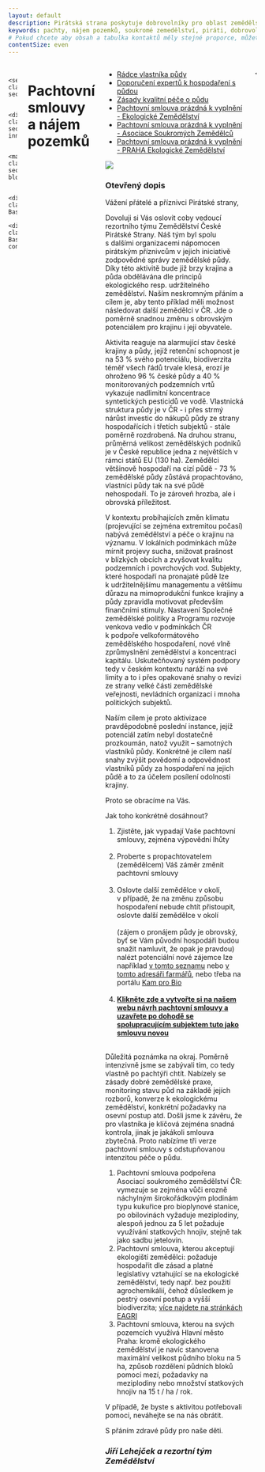 ```yaml
---
layout: default
description: Pirátská strana poskytuje dobrovolníky pro oblast zemědělství - zde naleznete vše ohledně pachtovních smluv a pachtovního práva v zemědělství .
keywords: pachty, nájem pozemků, soukromé zemedělství, piráti, dobrovolnictví, zemědělství
# Pokud chcete aby obsah a tabulka kontaktů měly stejné proporce, můžete použít:
contentSize: even
---
```

 
<div class="row o-section-block o-section-block--divided">
    <div class="medium-12 large-12 columns">
      
        <section class="o-section">
        
            <div class="o-section-inner">
              
                <main class="o-section-block">
                
                    <div class="c-BasicPage">
                        <div class="c-BasicPage-content">
<div class="o-section-header o-section-header--indented">
  <h1 class="t-h2-alt">Pachtovní smlouvy a nájem pozemků</h1>
</div>


<div class="o-section-header o-section-header--indented medium-12">
<ul>
  <li><a href="https://zemedelstvi.pirati.cz/assets/doc/Pachty_Radce_vlastnika.pdf">Rádce vlastníka půdy</a></li>

  <li><a href="https://zemedelstvi.pirati.cz/assets/doc/Pachty_Doporuceni_expertu.doc">Doporučení expertů k hospodaření s půdou</a></li>
  <li><a href="https://zemedelstvi.pirati.cz/assets/doc/Pachty_Zasady_pece.doc">Zásady kvalitní péče o půdu</a></li>
  <li><a href="https://zemedelstvi.pirati.cz/assets/doc/pachtovni_smlouva_EZ_tisk.docx">Pachtovní smlouva prázdná k vyplnění - Ekologické Zemědělství</a></li>
  <li><a href="https://zemedelstvi.pirati.cz/assets/doc/pachtovni_smlouva_ASZ1_tisk.docx">Pachtovní smlouva prázdná k vyplnění  - Asociace Soukromých Zemědělců</a></li>
  <li><a href="https://zemedelstvi.pirati.cz/assets/doc/pachtovni_smlouva_ASZ1_tisk.docx">Pachtovní smlouva prázdná k vyplnění  - PRAHA Ekologické Zemědělství</a></li>
  </ul>
<div>

<p>
<a href="https://docassemble.pirati.cz/interview?i=docassemble.base%3Adata%2Fquestions%2Fpachty.yml"><img src="https://zemedelstvi.pirati.cz/assets/img/pachty_button.png"></a>
</p>
  
<div class="o-section-header o-section-header--indented medium-12 ">
  <p>
  <h3 class="t-h3-alt">Otevřený dopis</h3>
  </p>

  <p>
Vážení přátelé a příznivci Pirátské strany,
  </p>
  
  <p>Dovoluji si Vás oslovit coby vedoucí rezortního týmu Zemědělství České Pirátské Strany. Náš tým byl spolu s dalšími organizacemi nápomocen pirátským příznivcům v jejich iniciativě zodpovědné správy zemědělské půdy. Díky této aktivitě bude již brzy krajina a půda obdělávána dle principů ekologického resp. udržitelného zemědělství. Naším neskromným přáním a cílem je, aby tento příklad měli možnost následovat další zemědělci v ČR. Jde o poměrně snadnou změnu s obrovským potenciálem pro krajinu i její obyvatele.</p>

<p>Aktivita reaguje na alarmující stav české krajiny a půdy, jejíž retenční schopnost je na 53 % svého potenciálu, biodiverzita téměř všech řádů trvale klesá, erozí je ohroženo 96 % české půdy a 40 % monitorovaných podzemních vrtů vykazuje nadlimitní koncentrace syntetických pesticidů ve vodě. Vlastnická struktura půdy je v ČR - i přes strmý nárůst investic do nákupů půdy ze strany hospodařících i třetích subjektů - stále poměrně rozdrobená. Na druhou stranu, průměrná velikost zemědělských podniků je v České republice jedna z největších v rámci států EU (130 ha). Zemědělci většinově hospodaří na cizí půdě - 73 % zemědělské půdy zůstává propachtováno, vlastníci půdy tak na své půdě nehospodaří. To je zároveň hrozba, ale i obrovská příležitost.</p>

<p>V kontextu probíhajících změn klimatu (projevující se zejména extremitou počasí) nabývá zemědělství a péče o krajinu na významu. V lokálních podmínkách může mírnit projevy sucha, snižovat prašnost v blízkých obcích a zvyšovat kvalitu podzemních i povrchových vod. Subjekty, které hospodaří na pronajaté půdě lze k udržitelnějšímu managementu a většímu důrazu na mimoprodukční funkce krajiny a půdy zpravidla motivovat především finančními stimuly. Nastavení Společné zemědělské politiky a Programu rozvoje venkova vedlo v podmínkách ČR k podpoře velkoformátového zemědělského hospodaření, nové vlně zprůmyslnění zemědělství a koncentraci kapitálu. Uskutečňovaný systém podpory tedy v českém kontextu naráží na své 
limity a to i přes opakované snahy o revizi ze strany velké části zemědělské veřejnosti, nevládních organizací i mnoha politických subjektů.</p>

<p>Naším cílem je proto aktivizace pravděpodobně poslední instance, jejíž potenciál zatím nebyl dostatečně prozkoumán, natož využit – samotných vlastníků půdy. Konkrétně je cílem naší snahy zvýšit povědomí a odpovědnost vlastníků půdy za hospodaření na jejich půdě a to za účelem posílení odolnosti krajiny.</p>

<p>Proto se obracíme na Vás.</p>

<p>Jak toho konkrétně dosáhnout?<ol>


<li> Zjistěte, jak vypadají Vaše pachtovní smlouvy, zejména výpovědní lhůty<br><br></li>

<li> Proberte s propachtovatelem (zemědělcem) Váš záměr změnit pachtovní smlouvy<br><br></li>

<li> Oslovte další zemědělce v okolí, v případě, že na změnu způsobu hospodaření nebude chtít přistoupit, oslovte další zemědělce v okolí <br><br>(zájem o pronájem půdy je obrovský, byť se Vám původní hospodáři budou snažit namluvit, že opak je pravdou) nalézt potenciální nové zájemce lze například <a href="http://eagri.cz/public/app/eagriapp/EKO/Prehled/Prehled.aspx?typ=ZEM&clear=A&stamp=1599826962262" target="_blank">v tomto seznamu</a> nebo <a href="https://www.adresarfarmaru.cz/" target="_blank">v tomto adresáři farmářů</a>, nebo třeba na portálu <a href="https://www.kamprobio.cz/" target="_blank">Kam pro Bio</a><br><br> </li>

<li><b> <a href="https://docassemble.pirati.cz/interview?i=docassemble.base%3Adata%2Fquestions%2Fpachty.yml">Klikněte zde a vytvořte si na našem webu návrh pachtovní smlouvy a uzavřete po dohodě se spolupracujícím subjektem tuto jako smlouvu novou</a></b><br><br></li>
</ol>
</p><p>

Důležitá poznámka na okraj.  Poměrně intenzivně jsme se zabývali tím, co tedy vlastně po pachtýři chtít. Nabízely se zásady dobré zemědělské praxe, monitoring stavu půd na základě jejích rozborů, konverze k ekologickému zemědělství, konkrétní požadavky na osevní postup atd. Došli jsme k závěru, že pro vlastníka je klíčová zejména snadná kontrola, jinak je jakákoli smlouva zbytečná. Proto nabízíme tři verze pachtovní smlouvy s odstupňovanou intenzitou péče o půdu. 

<ol>
<li>Pachtovní smlouva podpořena Asociací soukromého zemědělství ČR: vymezuje se zejména vůči erozně náchylným širokořádkovým plodinám typu kukuřice pro bioplynové stanice, po obilovinách vyžaduje meziplodiny, alespoň jednou za 5 let požaduje využívání statkových hnojiv, stejně tak jako sadbu jetelovin.</li>


<li>Pachtovní smlouva, kterou akceptují ekologiští zemědělci: požaduje hospodařit dle zásad a platné legislativy vztahující se na ekologické zemědělství, tedy např. bez použití agrochemikálií, čehož důsledkem je pestrý osevní postup a vyšší biodiverzita; <a href="http://eagri.cz/public/web/mze/zemedelstvi/ekologicke-zemedelstvi/" target=_blank>více najdete na stránkách EAGRI</a></li>


<li> Pachtovní smlouva, kterou na svých pozemcích využívá Hlavní město Praha: kromě ekologického zemědělství je navíc stanovena maximální velikost půdního bloku na 5 ha, způsob rozdělení půdních bloků pomocí mezí, požadavky na meziplodiny nebo množství statkových hnojiv na 15 t / ha / rok.</li>
</ol>
</p>
<p>
V případě, že byste s aktivitou potřebovali pomoci, neváhejte se na nás obrátit.
</p>
<p>
S přáním zdravé půdy pro naše děti.
</p>
 <h3 class="t-h3-alt"><i>Jiří Lehejček a rezortní tým Zemědělství</i></h3></div>
                          </div> 
                        </div>    
                        

         
    </div>   
</div>

